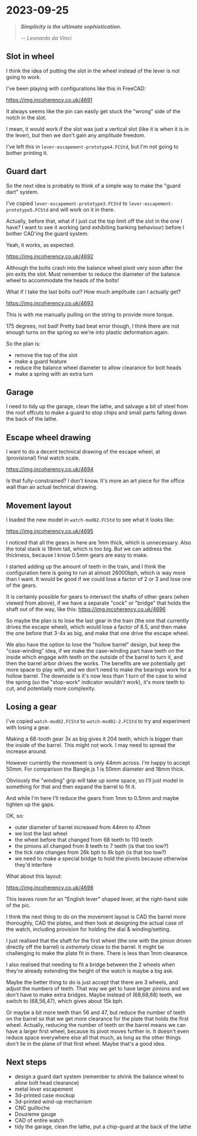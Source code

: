 # 2023-09-25

> ***Simplicity is the ultimate sophistication.***
>
> *-- Leonardo da Vinci*

## Slot in wheel

I think the idea of putting the slot in the wheel instead of the lever is not going to work.

I've been playing with configurations like this in FreeCAD:

https://img.incoherency.co.uk/4691

It always seems like the pin can easily get stuck the "wrong" side of the notch in the slot.

I mean, it would work if the slot was just a vertical slot (like it is when it is in the lever), but
then we don't gain any amplitude freedom.

I've left this in `lever-escapement-prototype4.FCStd`, but I'm not going to bother printing it.

## Guard dart

So the next idea is probably to think of a simple way to make the "guard dart" system.

I've copied `lever-escapement-prototype3.FCStd` to `lever-escapement-prototype5.FCStd` and will
work on it in there.

Actually, before that, what if I just cut the top limit off the slot in the one I have? I want to
see it working (and exhibiting banking behaviour) before I bother CAD'ing the guard system.

Yeah, it works, as expected:

https://img.incoherency.co.uk/4692

Although the bolts crash into the balance wheel pivot very soon after the pin exits the slot.
Must remember to reduce the diameter of the balance wheel to accommodate the heads of the bolts!

What if I take the last bolts out? How much amplitude can I actually get?

https://img.incoherency.co.uk/4693

This is with me manually pulling on the string to provide more torque.

175 degrees, not bad! Pretty bad beat error though, I think there are not enough turns on the
spring so we're into plastic deformation again.

So the plan is:

* remove the top of the slot
* make a guard feature
* reduce the balance wheel diameter to allow clearance for bolt heads
* make a spring with an extra turn

## Garage

I need to tidy up the garage, clean the lathe, and salvage a bit of steel from the roof offcuts
to make a guard to stop chips and small parts falling down the back of the lathe.

## Escape wheel drawing

I want to do a decent technical drawing of the escape wheel, at (provisional) final watch scale.

https://img.incoherency.co.uk/4694

Is that fully-constrained? I don't know. It's more an art piece for the office wall
than an actual technical drawing.

## Movement layout

I loaded the new model in `watch-mod02.FCStd` to see what it looks like:

https://img.incoherency.co.uk/4695

I noticed that all the gears in here are 1mm thick, which is unnecessary. Also the total stack
is 18mm tall, which is too big. But we can address the thickness, because I know 0.5mm gears are easy
to make.

I started adding up the amount of teeth in the train, and I think the configuration here is going
to run at almost 26000bph, which is way more than I want. It would be good if we could lose a factor
of 2 or 3 and lose one of the gears.

It is certainly possible for gears to intersect the shafts of other gears (when viewed from above),
if we have a separate "cock" or "bridge" that holds the shaft out of the way, like this: https://img.incoherency.co.uk/4696

So maybe the plan is to lose the last gear in the train (the one that currently drives the escape wheel),
which would lose a factor of 8.5, and then make the one before that 3-4x as big, and make that one drive
the escape wheel.

We also have the option to lose the "hollow barrel" design, but keep the "case-winding" idea, if we
make the case-winding part have teeth on the inside which engage with teeth on the outside of the barrel
to turn it, and then the barrel arbor drives the works. The benefits are we potentially get more
space to play with, and we don't need to make the bearings work for a hollow barrel.
The downside is it's now less than 1 turn of the case to wind the spring (so the
"stop-work" indicator wouldn't work), it's more teeth to cut, and potentially more complexity.

## Losing a gear

I've copied `watch-mod02.FCStd` to `watch-mod02-2.FCStd` to try and experiment with losing a gear.

Making a 68-tooth gear 3x as big gives it 204 teeth, which is bigger than the inside of the barrel.
This might not work. I may need to spread the increase around.

However currently the movement is only 44mm across. I'm happy to accept 50mm. For comparison the Bangle.js 1 is 50mm
diameter and 18mm thick.

Obviously the "winding" grip will take up some space, so I'll just model in something for that and then
expand the barrel to fit it.

And while I'm here I'll reduce the gears from 1mm to 0.5mm and maybe tighten up the gaps.

OK, so:

* outer diameter of barrel increased from 44mm to 47mm
* we lost the last wheel
* the wheel before that changed from 68 teeth to 110 teeth
* the pinions all changed from 8 teeth to 7 teeth (is that too low?)
* the tick rate changes from 26k bph to 8k bph (is that too low?)
* we need to make a special bridge to hold the pivots because otherwise they'd interfere

What about this layout:

https://img.incoherency.co.uk/4698

This leaves room for an "English lever" shaped lever, at the right-hand side of the pic.

I think the next thing to do on the movement layout is CAD the barrel
more thoroughly, CAD the plates, and then look at designing the actual
case of the watch, including provision for holding the dial & winding/setting.

I just realised that the shaft for the first wheel (the one with the pinion
driven directly off the barrel) is *extremely* close to the barrel. It might
be challenging to make the plate fit in there. There is less than 1mm
clearance.

I also realised that needing to fit a bridge between the 2 wheels
when they're already extending the height of the watch is maybe a big
ask.

Maybe the better thing to do is just accept that there are 3 wheels, and
adjust the numbers of teeth. That way we get to have larger pinions and
we don't have to make extra bridges. Maybe instead of (68,68,68) teeth,
we switch to (68,56,47), which gives about 15k bph.

Or maybe a bit more teeth than 56 and 47, but reduce the number of teeth on the barrel so that
we get more clearance for the plate that holds the first wheel. Actually, reducing the number of
teeth on the barrel means we can have a larger first wheel, because its pivot moves further in.
It doesn't even reduce space everywhere else all that much, as long as the other things don't
lie in the plane of that first wheel. Maybe that's a good idea.

## Next steps

* design a guard dart system (remember to shrink the balance wheel to allow bolt head clearance)
* metal lever escapement
* 3d-printed case mockup
* 3d-printed wind-up mechanism
* CNC guilloche
* Douzieme gauge
* CAD of entire watch
* tidy the garage, clean the lathe, put a chip-guard at the back of the lathe
